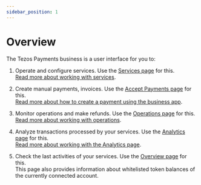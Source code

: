 ```yaml
---
sidebar_position: 1
---
```

# Overview
The Tezos Payments business is a user interface for you to:
1. Operate and configure services. Use the [Services page](https://business.tezospayments.com/services) for this.  
[Read more about working with services](user-guides/business/working-with-services.md).

2. Create manual payments, invoices. Use the [Accept Payments page](https://business.tezospayments.com/accept) for this.  
[Read more about how to create a payment using the business app](user-guides/business/create-a-payment.md).

3. Monitor operations and make refunds. Use the [Operations page](https://business.tezospayments.com/operations) for this.  
[Read more about working with operations](user-guides/business/working-with-operations.md).

4. Analyze transactions processed by your services. Use the [Analytics page](https://business.tezospayments.com/analytics) for this.  
[Read more about working with the Analytics page](user-guides/business/analytics.md).

5. Check the last activities of your services. Use the [Overview page](https://business.tezospayments.com) for this.  
This page also provides information about whitelisted token balances of the currently connected account.
